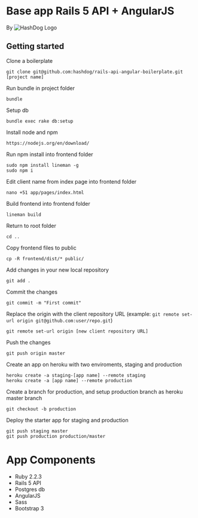 # Base app Rails 5 API + AngularJS
By ![HashDog Logo](https://hashdog.com/images/logo.svg)

## Getting started
Clone a boilerplate
```
git clone git@github.com:hashdog/rails-api-angular-boilerplate.git [project name]
```
Run bundle in project folder
```
bundle
```
Setup db
```
bundle exec rake db:setup
```
Install node and npm
```
https://nodejs.org/en/download/
```
Run npm install into frontend folder
```
sudo npm install lineman -g
sudo npm i
```
Edit client name from index page into frontend folder
```
nano +51 app/pages/index.html
```
Build frontend into frontend folder
```
lineman build
```
Return to root folder
```
cd ..
```
Copy frontend files to public
```
cp -R frontend/dist/* public/
```
Add changes in your new local repository
```
git add .
```
Commit the changes
```
git commit -m "First commit"
```
Replace the origin with the client repository URL (example: `git remote set-url origin git@github.com:user/repo.git`)
```
git remote set-url origin [new client repository URL]
```
Push the changes
```
git push origin master
```
Create an app on heroku with two enviroments, staging and production
```
heroku create -a staging-[app name] --remote staging
heroku create -a [app name] --remote production
```
Create a branch for production, and setup production branch as heroku master branch
```
git checkout -b production
```
Deploy the starter app for staging and production
```
git push staging master
git push production production/master
```
# App Components
- Ruby 2.2.3
- Rails 5 API
- Postgres db
- AngularJS
- Sass
- Bootstrap 3

